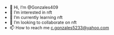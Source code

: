 - 👋 Hi, I’m @Gonzales409
- 👀 I’m interested in nft
- 🌱 I’m currently learning nft
- 💞️ I’m looking to collaborate on nft
- 📫 How to reach me c.gonzales5233@yahoo.com

<!---
Gonzales409/Gonzales409 is a ✨ special ✨ repository because its `README.md` (this file) appears on your GitHub profile.
You can click the Preview link to take a look at your changes.
--->
